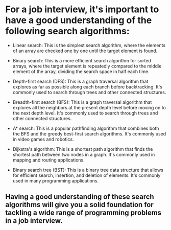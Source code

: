 # For a job interview, it's important to have a good understanding of the following search algorithms:

- Linear search: This is the simplest search algorithm, where the elements of an array are checked one by one until the target element is found.

- Binary search: This is a more efficient search algorithm for sorted arrays, where the target element is repeatedly compared to the middle element of the array, dividing the search space in half each time.

- Depth-first search (DFS): This is a graph traversal algorithm that explores as far as possible along each branch before backtracking. It's commonly used to search through trees and other connected structures.

- Breadth-first search (BFS): This is a graph traversal algorithm that explores all the neighbors at the present depth level before moving on to the next depth level. It's commonly used to search through trees and other connected structures.

- A\* search: This is a popular pathfinding algorithm that combines both the BFS and the greedy best-first search algorithms. It's commonly used in video games and robotics.

- Dijkstra's algorithm: This is a shortest path algorithm that finds the shortest path between two nodes in a graph. It's commonly used in mapping and routing applications.

- Binary search tree (BST): This is a binary tree data structure that allows for efficient search, insertion, and deletion of elements. It's commonly used in many programming applications.

## Having a good understanding of these search algorithms will give you a solid foundation for tackling a wide range of programming problems in a job interview.
